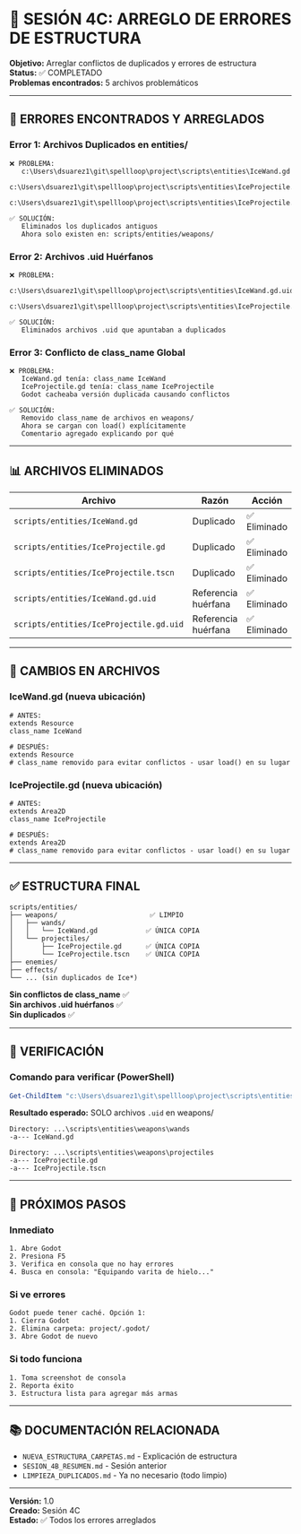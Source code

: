 # 🔧 SESIÓN 4C: ARREGLO DE ERRORES DE ESTRUCTURA

**Objetivo:** Arreglar conflictos de duplicados y errores de estructura  
**Status:** ✅ COMPLETADO  
**Problemas encontrados:** 5 archivos problemáticos

---

## 🐛 ERRORES ENCONTRADOS Y ARREGLADOS

### Error 1: Archivos Duplicados en entities/
```
❌ PROBLEMA:
   c:\Users\dsuarez1\git\spellloop\project\scripts\entities\IceWand.gd
   c:\Users\dsuarez1\git\spellloop\project\scripts\entities\IceProjectile.gd
   c:\Users\dsuarez1\git\spellloop\project\scripts\entities\IceProjectile.tscn

✅ SOLUCIÓN:
   Eliminados los duplicados antiguos
   Ahora solo existen en: scripts/entities/weapons/
```

### Error 2: Archivos .uid Huérfanos
```
❌ PROBLEMA:
   c:\Users\dsuarez1\git\spellloop\project\scripts\entities\IceWand.gd.uid
   c:\Users\dsuarez1\git\spellloop\project\scripts\entities\IceProjectile.gd.uid

✅ SOLUCIÓN:
   Eliminados archivos .uid que apuntaban a duplicados
```

### Error 3: Conflicto de class_name Global
```
❌ PROBLEMA:
   IceWand.gd tenía: class_name IceWand
   IceProjectile.gd tenía: class_name IceProjectile
   Godot cacheaba versión duplicada causando conflictos

✅ SOLUCIÓN:
   Removido class_name de archivos en weapons/
   Ahora se cargan con load() explícitamente
   Comentario agregado explicando por qué
```

---

## 📊 ARCHIVOS ELIMINADOS

| Archivo | Razón | Acción |
|---------|-------|--------|
| `scripts/entities/IceWand.gd` | Duplicado | ✅ Eliminado |
| `scripts/entities/IceProjectile.gd` | Duplicado | ✅ Eliminado |
| `scripts/entities/IceProjectile.tscn` | Duplicado | ✅ Eliminado |
| `scripts/entities/IceWand.gd.uid` | Referencia huérfana | ✅ Eliminado |
| `scripts/entities/IceProjectile.gd.uid` | Referencia huérfana | ✅ Eliminado |

---

## 📝 CAMBIOS EN ARCHIVOS

### IceWand.gd (nueva ubicación)
```gdscript
# ANTES:
extends Resource
class_name IceWand

# DESPUÉS:
extends Resource
# class_name removido para evitar conflictos - usar load() en su lugar
```

### IceProjectile.gd (nueva ubicación)
```gdscript
# ANTES:
extends Area2D
class_name IceProjectile

# DESPUÉS:
extends Area2D
# class_name removido para evitar conflictos - usar load() en su lugar
```

---

## ✅ ESTRUCTURA FINAL

```
scripts/entities/
├── weapons/                       ✅ LIMPIO
│   ├── wands/
│   │   └── IceWand.gd            ✅ ÚNICA COPIA
│   └── projectiles/
│       ├── IceProjectile.gd      ✅ ÚNICA COPIA
│       └── IceProjectile.tscn    ✅ ÚNICA COPIA
├── enemies/
├── effects/
└── ... (sin duplicados de Ice*)
```

**Sin conflictos de class_name** ✅  
**Sin archivos .uid huérfanos** ✅  
**Sin duplicados** ✅

---

## 🎯 VERIFICACIÓN

### Comando para verificar (PowerShell)
```powershell
Get-ChildItem "c:\Users\dsuarez1\git\spellloop\project\scripts\entities\" -Filter "*Ice*"
```

**Resultado esperado:** SOLO archivos `.uid` en weapons/

```
Directory: ...\scripts\entities\weapons\wands
-a--- IceWand.gd

Directory: ...\scripts\entities\weapons\projectiles
-a--- IceProjectile.gd
-a--- IceProjectile.tscn
```

---

## 🚀 PRÓXIMOS PASOS

### Inmediato
```
1. Abre Godot
2. Presiona F5
3. Verifica en consola que no hay errores
4. Busca en consola: "Equipando varita de hielo..."
```

### Si ve errores
```
Godot puede tener caché. Opción 1:
1. Cierra Godot
2. Elimina carpeta: project/.godot/
3. Abre Godot de nuevo
```

### Si todo funciona
```
1. Toma screenshot de consola
2. Reporta éxito
3. Estructura lista para agregar más armas
```

---

## 📚 DOCUMENTACIÓN RELACIONADA

- `NUEVA_ESTRUCTURA_CARPETAS.md` - Explicación de estructura
- `SESION_4B_RESUMEN.md` - Sesión anterior
- `LIMPIEZA_DUPLICADOS.md` - Ya no necesario (todo limpio)

---

**Versión:** 1.0  
**Creado:** Sesión 4C  
**Estado:** ✅ Todos los errores arreglados
